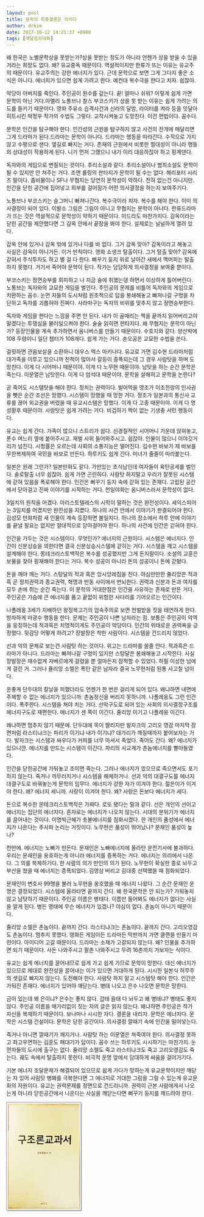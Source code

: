 ```yaml
---
layout: post
title: 문학의 최종결론은 의리다
author: drkim
date: 2017-10-12 14:21:37 +0900
tags: [깨달음의대화]
---
```

왜 한국은 노벨문학상을 못받는가?상을 못받는 정도가 아니라 언젠가 상을 받을 수 있을 거라는 희망도 없다. 왜? 유교중독 때문이다. 역설적이지만 한류가 뜨는 이유는 유교주의 때문이다. 유교주의는 강한 에너지가 있다. 근데 문학으로 보면 그게 그다지 좋은 소식은 아니다. 에너지가 있으면 쉽게 가려고 한다. 예컨대 복수극을 한다고 치자. 쉽잖아.

  


악당이 아버지를 죽인다. 주인공이 원수를 갚는다. 끝! 얼마나 쉬워? 이렇게 쉽게 가면 문학이 아닌 거다.아멜리 노통브나 찰스 부코스키가 상을 못 받는 이유는 쉽게 가려는 의도를 들키기 때문이다. 영화 주유소 습격사건과 신라의 달밤, 라이터를 켜라 등을 잇달아 히트시킨 박정우 작가의 수법도 그렇다. 교착시켜놓고 도망친다. 이건 편법이다. 꼼수다.

  


문학은 인간을 탐구해야 한다. 인간성의 근원을 탐구하지 않고 사건의 전개에 매달리면 그게 드라마가 된다.드라마는 문학이 아니다. 드라마는 행동을 따라간다. 수직으로 가지 않고 수평으로 샌다. 옆길로 빠지는 거다. 존재의 근원에서 비롯한 절대성이 아니라 행동의 상대성이 작용하게 된다. 니가 먼저 그랬으니 내가 이리 대응하잖아 하고 핑계댄다.

  


독자와의 게임으로 변질되는 것이다. 추리소설과 같다. 추리소설이나 범죄소설도 문학이 될 수 있지만 안 쳐주는 거다. 조앤 롤링의 판타지가 문학이 될 수는 없다. 해리포터 시리즈 말이다. 좀비물이나 SF나 무협지는 당연히 문학성이 약하다. 전혀 없는건 아니지만. 인간을 닫힌 공간에 집어넣고 외부를 걸어잠가 어떤 의사결정을 하는지 보여주기다.

  


노통브나 부코스키는 슬그머니 빠져나간다. 복수극이라 치자. 복수를 해야 한다. 이미 의사결정이 되어 있다. 이발소 그림은 그림이 아니고 무협지는 문학이 아니다. 한류드라마가 뜨는 것은 역설적으로 문학성이 약하기 때문이다. 미드라도 마찬가지다. 감옥이라는 닫힌 공간을 제안했다면 그 감옥 안에서 끝장을 봐야 한다. 실제로는 널널하게 열려 있다. 

  


감옥 안에 있거나 감옥 밖에 있거나 다를 바 없다. 그거 감옥 맞아? 감옥이라고 해놓고 사실은 감옥이 아니거든. 이거 반칙이다. 영화 쇼생크 탈출이다. 그거 탈출 맞아? 감옥에 갇혀서 주식투자도 하고 별 걸 다 한다. 뻐꾸기 둥지 위로 날아간 새에서 맥머피는 탈출하지 못했다. 거기서 죽어야 문학이 된다. 작가는 담담하게 의사결정을 보여줄 뿐이다. 

  


부코스키는 정면승부를 회피하고 나 지금 술에 취했는뎅 하면서 이상하게 틀어버린다. 노통브는 독자와의 교묘한 게임을 벌인다. 주인공의 문제를 비틀어 독자와의 게임으로 치환하는 꼼수. 눈먼 자들의 도시처럼 원초적으로 답을 봉쇄해놓고 빠져나갈 구멍을 차단하고 독자를 괴롭혀야 진짜다. 사라마구는 독자의 비위를 맞추지 않고 정면승부한다. 

  


독자와 게임을 한다는 느낌을 주면 안 된다. 내가 이 골때리는 책을 끝까지 읽어버리고야 말겠다는 투쟁심을 불러일으켜야 한다. 술술 읽히면 판타지다. 왜 무협지는 문학이 아닌가? 등장인물을 계속 추가하면서 옴니버스를 만들기 때문이다. 수호지와 같다. 양산박에 108 두령이니 일단 챕터가 108개다. 쉽게 가는 거다. 손오공은 교묘한 수법을 쓴다. 

  


걸핏하면 관음보살을 소환하니 데우스 엑스 마키나다. 유교로 가면 김수현 드라마처럼 대가족을 이루고 있으니까 친척이 많아서 갈등이 증폭되는데 그 경우 사람탓을 하며 도망친다. 이게 다 시어머니 때문이야. 이게 다 노무현 때문이야. 남탓을 하는 순간 문학은 죽는다. 이문열은 남탓한다. 이게 다 엄석대 때문이야. 문학을 살해하고 문학을 논한다? 

  


곧 죽어도 시스템탓을 해야 한다. 정치는 권력이다. 빌어먹을 영조가 이조전랑의 인사권을 뺏은 순간 조선은 망했다. 시스템이 망했을 때 망한 거다. 정조가 일본과의 통신사 교류를 끊어 외교권을 버렸을 때 유교시스템은 망했다. 이게 다 고종 때문이야. 이게 다 명성황후 때문이야. 사람탓은 쉽게 가려는 거다. 비겁하기 짝이 없는 기생충 서민 행동이다. 

  


유교는 쉽게 간다. 가족이 많으니 스트리가 쉽다. 신경질적인 시어머니 가운데 앉혀놓고, 푼수 며느리 옆에 붙어주시고. 재벌 사위 들어와주시고. 쉽잖아. 인물이 많으니 이야깃거리가 넘친다. 시청률은 오르는데 사회의 소통지능은 떨어진다. 김수현 바보가 제 바보를 무한복제하여 국민을 바보로 만든다. 하루키도 쉽게 간다. 미녀가 줄줄이 따라붙는다. 

  


일본은 원래 그런가? 일본만화도 같다. 가만있는 초식남인데 여자들이 육탄공세를 벌인다. 솔로탈출 너무 쉽잖아. 쉽게 가면 곤란하다. 사람탓 하지말고 우리가 잘못된 시스템에 갇혀 있음을 폭로해야 한다. 인간은 뻐꾸기 둥지 속에 갇혀 있는 존재다. 고립된 공간에서 닫아걸고 진짜 이야기를 시작하는 거다. 천일야화는 옴니버스라서 문학성이 없다. 

  


3일치의 원칙을 어겼다. 아리스토텔레스의 시학이 말하는 것은 완전성이다. 셰익스피어는 3일치를 어겼지만 완전성을 지켰다. 하나의 사건 안에서 이야기가 완결되어야 한다. 김성모 만화처럼 새 인물이 계속 등장하면 불일치다. 하나의 장소에서 하루 안에 이야기를 끝낼 필요는 없지만 절대적으로 닫아걸어야 한다. 하나의 사건에 인간은 갇혀야 한다. 

  


인간을 가두는 것은 시스템이다. 무엇인가? 에너지의 근원이다. 시스템은 에너지다. 인간이 신분상승을 꾀한다면 결국 신분상승시스템에 갇히는 거다. 시스템을 깨고 시스템을 설계해야 한다. 몽테크리스토백작은 복수를 성공했지만 그게 돈지랄이다. 소설의 교훈은 보물을 찾아 횡재해야 한다는 거다. 복수 성공이 아니라 돈의 성공이니 돈에 갇혔다. 

  


돈을 깨야 깨는 거다. 스탕달의 적과 흑은 앙시앙레짐을 친다. 야심만만한 쥴리앙은 적과 흑 곧 정치권력과 종교권력, 혁명과 반동 사이에서 번뇌한다. 권력과 신분과 돈과 여자를 모두 손에 쥐는 순간 죽는다. 이 문학의 거대한점은 인간을 사유하는 존재로 만든 거다. 주인공은 가슴에 큰 에너지를 품고 끝없이 위험한 사다리를 기어오르는 인간이다.

  


나폴레옹 3세가 지배하던 왕정복고기의 엄숙주의로 보면 천벌받을 짓을 태연하게 한다. 방자하게 마광수 행동을 한다. 문제는 주인공이 나쁜 남자라는 점. 보통은 주인공이 악역을 응징하는데 적과흑은 치명적이게도 주인공이 악당이다. 인간의 위태로운 권력욕을 긍정했다. 뒷감당 어떻게 하려고? 장발장은 착한 사람이다. 시스템을 건드리지 않았다. 

  


선과 악의 문제로 보는건 사람탓 하는 것이다. 위고는 드라마를 쓸줄 안다. 적과흑은 드라마가 아니다. 드라마는 빠져나갈 구멍이 있지만 스탕달은 봉쇄해놓고 시작한다. 사실 장발장은 재수없게 자베르에게 걸렸을 뿐 얼마든지 잠적할 수 있었다. 하필 이상한 넘에게 걸린 거. 그러나 쥴리앙 소렐은 폭탄 같은 남자라 결국 노무현처럼 된통 사고칠 넘이다. 

  


운좋게 단두대의 칼날을 피했더라도 언젠가 한 번은 걸리게 되어 있다. 왜냐하면 내면에 주체할 수 없는 에너지가 있으니까. 촌놈정신을 버리지 못하니까. 나폴레옹도 그런 인간이다. 폭주한다. 시스템을 쳐야 치는 거다. 선악구도로 되어 있는 사회의 의사결정구조를 에너지구도로 재편한다. 에너지가 센 쪽이 이긴다. 쥴리앙 이기고 나폴레옹 이긴다. 

  


왜냐하면 멈추지 않기 때문에. 단두대에 목이 짤리지만 발자크의 고리오 영감 마지막 장면처럼 라스티냐크는 파리가 이기냐 내가 이기냐? 대가리가 깨질때까지 붙어보자는 거다. 발자크는 시스템과 싸우다가 커피를 너무 마셔서 죽었다. 죽어도 간다. 왜? 에너지가 있으니깐. 에너지를 만드는 시스템이 이긴다. 파리의 사교계가 촌놈에너지를 빨아들였다. 

  


인간을 닫힌공간에 가둬놓고 조이면 죽는다. 그러나 에너지가 있으므로 죽으면서도 포기하지 않는다. 죽거나 까무러치거나 시스템을 해체하거나. 선과 악의 대결구도를 에너지 대결구도로 바꿔놓는게 문학의 임무다. 에너지가 강한 자가 이겨야 한다. 젊은이가 이겨야 한다. 왜? 에너지 세니까. 사랑이 이겨야 한다. 왜? 사랑은 돈보다 에너지가 세다. 

  


돈으로 복수한 몬테크리스토백작은 가짜다. 로또 됐다는 말과 같다. 선은 개인의 선이고 에너지는 집단의 에너지다. 혼자로는 에너지가 나오지 않는다. 시대의 분위기가 에너지를 끌어내는 것이다. 이명박근혜가 촛불에너지를 점화시켰다. 한 개인의 품성에서 에너지가 나온다는 주사파 논리는 거짓이다. 노무현은 품성이 뛰어났나? 문재인 품성이 높나? 

  


천만에. 에너지는 노빠가 만든다. 문재인은 노빠에너지에 올라탄 운전기사에 불과하다. 우리는 문재인을 옹호하는게 아니라 에너지를 증폭하는 거다. 에너지는 의리에서 나온다. 그 의를 복제하기다. 한 사람의 의가 만인의 의가 된다. 노무현이 확실한 종로 놔두고 부산을 쳤을 때 에너지는 증폭되었다. 김영삼 버리고 김대중 선택했을 때 점화되었다. 

  


문재인이 변호사 99명을 불러 노무현을 옹호했을 때 에너지 나왔다. 그 순간 문재인 운명은 결정되었다. 시스템에 올라타면 끝까지 간다. 왜 한국문학은 안 되는가? 가둬놓지 않고 남탓하기 때문이다. 주인공 이름은 병태다. 이름만 들어봐도 에너지가 없다는 사실을 알게 된다. 병든 명태에 무슨 에너지가 있겠나? 야심이 없다. 촌놈이 아니기 때문이다. 

  


쥴리앙 소렐은 촌놈이다. 끝까지 간다. 라스티냐크는 촌놈이다. 끝까지 간다. 고리오영감도 촌놈이다. 멈추지 못했다. 영화든 게임이든 드라마든 막판까지 가면 클랜을 만들기 마련이다. 아이디어 고갈 때문이다. 드라마는 소재가 고갈되지 않는다. 왜? 인물을 추가하면 되기 때문이다. 사돈 나와주시고 팔촌 나와주시고 무려 16촌까지 가보자는 식이다. 

  


유교는 쉽게 에너지를 끌어내므로 쉽게 가고 쉽게 가므로 문학이 망한다. 대신 에너지가 있으므로 제대로 완전성을 끌어내는 이가 있으면 거대하게 된다. 시시한 일본식 허무주의 샛길로 빠지지 않는다. 도전해야 한다. 사람탓 하지 말고 시스템탓 해야 한다. 인간은 가둬진 존재다. 에너지가 있어야 깨닫는다. 병태 나오고 은수 나오면 문학은 망한다. 

  


금이 있는데 왜 은이냐? 은수는 좋지 않다. 갑태 을태 다 놔두고 왜 병태냐? 병태도 좋지 않다. 주인공 이름을 매가리없이 짓는 자의 글은 읽지 않는다. 왜냐하면 주인공은 작가 자신을 복제하기 때문이다. 보나마나 시시한 자다. 결론을 내리자. 문학은 에너지다. 문학은 시스템 건설이다. 문학은 닫힌 공간이다. 의사결정 깔때기 속에 인간을 밀어넣는다. 

  


죽거나 아니면 깔때기가 깨지거나. 사람탓 하는 이문열은 쳐죽여야 한다. 의사결정 못하고 좌고우면하는 김훈도 패대기가 답이다. 꼼수 쓰는 하루키도 시시하기는 마찬가지. 눈먼자들의 도시에 출구는 없다. 쥴리앙 소렐도 죽고 라스티냐크도 죽고 고리오영감도 죽는다. 궤도 속에서 탈출하지 못한다. 비극적 운명 앞에서 담대하게 싸움을 걸어가기다. 

  


기본 에너지 조달문제가 해결되어 있으므로 쉽게 가다가 망하는게 유교문학이지만 깨닫는 자 있어 사람탓 병폐를 극복한다면 그 에너지로 거대한 그림을 그릴 수 있는게 유교문화의 자원이다. 유교는 권력문제를 정면으로 건드리니까. 권력이 근본 사람에게서 나오는게 아니라 닫힌공간에서 나온다는 사실을 깨닫는다면 뻐꾸기 둥지를 깨드려야 한다. 

  



![](/files/attach/images/198/273/894/0.jpg)